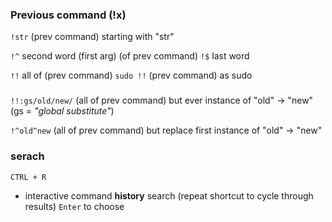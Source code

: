 

### Previous command (!x)


`!str`          (prev command) starting with "str"

`!^`            second word (first arg) (of prev command)
`!$`            last word 


`!!`           all of (prev command)
 `sudo !!`     (prev command) as sudo

###

`!!:gs/old/new/`    (all of prev command) but ever instance of "old" -> "new" (gs = _"global substitute"_)

`!^old^new`         (all of prev command) but replace first instance of "old" -> "new"


### serach
`CTRL + R`    
 - interactive command **history** search
                (repeat shortcut to cycle through results)
            `Enter` to choose
